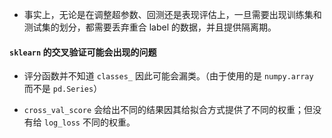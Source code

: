 - 事实上，无论是在调整超参数、回测还是表现评估上，一旦需要出现训练集和测试集的划分，都需要丢弃重合 label 的数据，并且提供隔离期。

#### `sklearn` 的交叉验证可能会出现的问题

- 评分函数并不知道 `classes_` 因此可能会漏类。（由于使用的是 `numpy.array` 而不是 `pd.Series`）

- `cross_val_score` 会给出不同的结果因其给拟合方式提供了不同的权重；但没有给 `log_loss` 不同的权重。